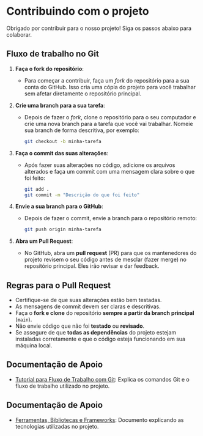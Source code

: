 # Contribuindo com o projeto

Obrigado por contribuir para o nosso projeto! Siga os passos abaixo para colaborar.

## Fluxo de trabalho no Git

1. **Faça o fork do repositório**: 
   - Para começar a contribuir, faça um *fork* do repositório para a sua conta do GitHub. Isso cria uma cópia do projeto para você trabalhar sem afetar diretamente o repositório principal.

2. **Crie uma branch para a sua tarefa**:
   - Depois de fazer o *fork*, clone o repositório para o seu computador e crie uma nova branch para a tarefa que você vai trabalhar. Nomeie sua branch de forma descritiva, por exemplo:
     ```bash
     git checkout -b minha-tarefa
     ```

3. **Faça o commit das suas alterações**:
   - Após fazer suas alterações no código, adicione os arquivos alterados e faça um commit com uma mensagem clara sobre o que foi feito:
     ```bash
     git add .
     git commit -m "Descrição do que foi feito"
     ```

4. **Envie a sua branch para o GitHub**:
   - Depois de fazer o commit, envie a branch para o repositório remoto:
     ```bash
     git push origin minha-tarefa
     ```

5. **Abra um Pull Request**:
   - No GitHub, abra um **pull request** (PR) para que os mantenedores do projeto revisem o seu código antes de mesclar (fazer merge) no repositório principal. Eles irão revisar e dar feedback.

## Regras para o Pull Request

- Certifique-se de que suas alterações estão bem testadas.
- As mensagens de commit devem ser claras e descritivas.
- Faça o **fork e clone** do repositório **sempre a partir da branch principal** (`main`).
- Não envie código que não foi **testado** ou **revisado**.
- Se assegure de que **todas as dependências** do projeto estejam instaladas corretamente e que o código esteja funcionando em sua máquina local.

## Documentação de Apoio

- [Tutorial para Fluxo de Trabalho com Git](fluxo_trabalho.pdf): Explica os comandos Git e o fluxo de trabalho utilizado no projeto.

## Documentação de Apoio

- [Ferramentas, Bibliotecas e Frameworks](ferramentas_tecnologias.pdf): Documento explicando as tecnologias utilizadas no projeto.

